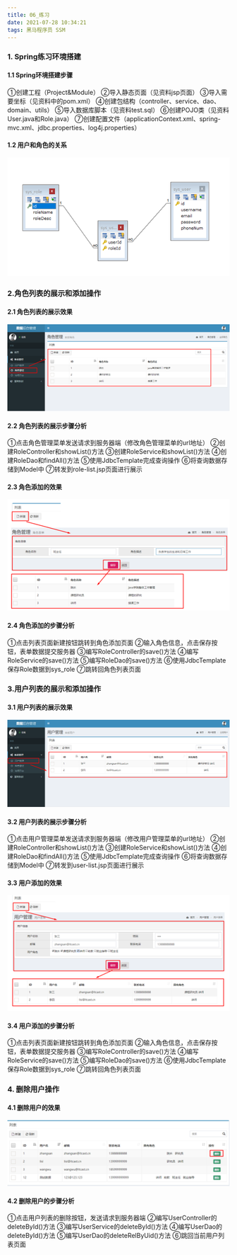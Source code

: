 ```yaml
---
title: 06_练习
date: 2021-07-28 10:34:21
tags: 黑马程序员 SSM
---
```


### 1. Spring练习环境搭建


#### 1.1 Spring环境搭建步骤

①创建工程（Project&Module）
②导入静态页面（见资料jsp页面）
③导入需要坐标（见资料中的pom.xml）
④创建包结构（controller、service、dao、domain、utils）
⑤导入数据库脚本（见资料test.sql）
⑥创建POJO类（见资料User.java和Role.java）
⑦创建配置文件（applicationContext.xml、spring-mvc.xml、jdbc.properties、log4j.properties）

#### 1.2 用户和角色的关系

![1993_1](06_练习/1993_1.png)


### 2.角色列表的展示和添加操作


#### 2.1 角色列表的展示效果

![1995_1](06_练习/1995_1.png)


#### 2.2 角色列表的展示步骤分析

①点击角色管理菜单发送请求到服务器端（修改角色管理菜单的url地址）
②创建RoleController和showList()方法
③创建RoleService和showList()方法
④创建RoleDao和findAll()方法
⑤使用JdbcTemplate完成查询操作
⑥将查询数据存储到Model中
⑦转发到role-list.jsp页面进行展示

#### 2.3 角色添加的效果

![1997_1](06_练习/1997_1.png)


#### 2.4 角色添加的步骤分析

①点击列表页面新建按钮跳转到角色添加页面
②输入角色信息，点击保存按钮，表单数据提交服务器
③编写RoleController的save()方法
④编写RoleService的save()方法
⑤编写RoleDao的save()方法
⑥使用JdbcTemplate保存Role数据到sys_role
⑦跳转回角色列表页面

### 3.用户列表的展示和添加操作



#### 3.1 用户列表的展示效果

![1999_1](06_练习/1999_1.png)

#### 3.2 用户列表的展示步骤分析

①点击用户管理菜单发送请求到服务器端（修改用户管理菜单的url地址）
②创建RoleController和showList()方法
③创建RoleService和showList()方法
④创建RoleDao和findAll()方法
⑤使用JdbcTemplate完成查询操作
⑥将查询数据存储到Model中
⑦转发到user-list.jsp页面进行展示

#### 3.3 用户添加的效果

![2001_1](06_练习/2001_1.png)

#### 3.4 用户添加的步骤分析

①点击列表页面新建按钮跳转到角色添加页面
②输入角色信息，点击保存按钮，表单数据提交服务器
③编写RoleController的save()方法
④编写RoleService的save()方法
⑤编写RoleDao的save()方法
⑥使用JdbcTemplate保存Role数据到sys_role
⑦跳转回角色列表页面

### 4. 删除用户操作

#### 4.1 删除用户的效果

![2003_1](06_练习/2003_1.png)

#### 4.2 删除用户的步骤分析

①点击用户列表的删除按钮，发送请求到服务器端
②编写UserController的deleteById()方法
③编写UserService的deleteById()方法
④编写UserDao的deleteById()方法
⑤编写UserDao的deleteRelByUid()方法
⑥跳回当前用户列表页面

